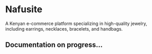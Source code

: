 # Nafusite

A Kenyan e-commerce platform specializing in high-quality jewelry, including earrings, necklaces, bracelets, and handbags.

## Documentation on progress...


